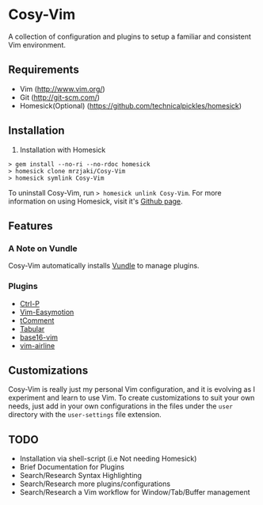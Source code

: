 # Cosy-Vim

A collection of configuration and plugins to setup a familiar and consistent Vim environment. 

## Requirements

- Vim (http://www.vim.org/)
- Git (http://git-scm.com/)
- Homesick(Optional) (https://github.com/technicalpickles/homesick)

## Installation

1. Installation with Homesick

```
> gem install --no-ri --no-rdoc homesick 
> homesick clone mrzjaki/Cosy-Vim
> homesick symlink Cosy-Vim
```

To uninstall Cosy-Vim, run ```> homesick unlink Cosy-Vim```. For more information on using Homesick, visit it's [Github page](https://github.com/technicalpickles/homesick).

## Features

### A Note on Vundle
Cosy-Vim automatically installs [Vundle](http://github.com/gmarik/vundle) to manage plugins.

### Plugins

- [Ctrl-P](https://github.com/kien/ctrlp.vim)
- [Vim-Easymotion](https://github.com/Lokaltog/vim-easymotion)
- [tComment](https://github.com/tomtom/tcomment_vim)
- [Tabular](https://github.com/godlygeek/tabular)
- [base16-vim](https://github.com/chriskempson/base16-vim)
- [vim-airline](https://github.com/bling/vim-airline)

## Customizations

Cosy-Vim is really just my personal Vim configuration, and it is evolving as I experiment and learn to use Vim. To create customizations to suit your own needs, just add in your own configurations in the files under the `user` directory with the `user-settings` file extension.

## TODO

- Installation via shell-script (i.e Not needing Homesick)
- Brief Documentation for Plugins
- Search/Research Syntax Highlighting
- Search/Research more plugins/configurations
- Search/Research a Vim workflow for Window/Tab/Buffer management